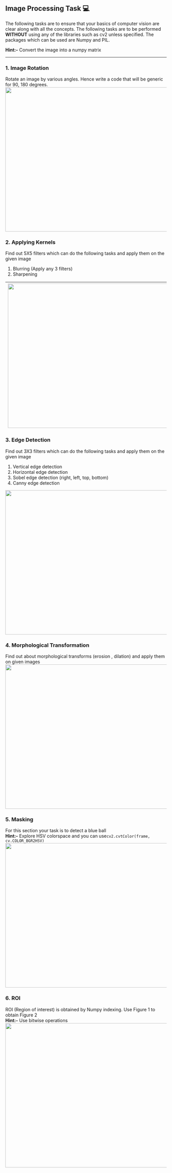 ## Image Processing Task :computer:

The following tasks are to ensure that your basics of computer vision are clear along with all the concepts. 
The following tasks are to be performed **WITHOUT** using any of the libraries such as cv2 unless specified. 
The packages which can be used are Numpy and PIL. 

**Hint:-** Convert the image into a numpy matrix  

---
### 1. Image Rotation

Rotate an image by various angles. 
Hence write a code that will be generic for 90, 180 degrees.  
<img width="640" height="450" src="https://github.com/SRA-VJTI/practice-assignments/blob/master/Image-Processing/assets/rotate.png">  

### 2. Applying Kernels

Find out 5X5  filters which can do the following tasks and apply them on the given image
1. Blurring (Apply any 3 filters)
2. Sharpening  

|<img width="640" height="450" src="https://github.com/SRA-VJTI/practice-assignments/blob/master/Image-Processing/assets/blur.jpeg">|<img width="640" height="450" src="https://github.com/SRA-VJTI/practice-assignments/blob/master/Image-Processing/assets/filter.png">|
|:---:|:---:|

### 3. Edge Detection
  
Find out 3X3 filters which can do the following tasks and apply them on the given image
1. Vertical edge detection
2. Horizontal edge detection
3. Sobel edge detection (right, left, top, bottom)
4. Canny edge detection  
<img width="640" height="450" src="https://github.com/SRA-VJTI/practice-assignments/blob/master/Image-Processing/assets/edge-detection.png">  

### 4. Morphological Transformation  

Find out about morphological transforms (erosion , dilation) and apply them on given images    
<img width="640" height="450" src="https://github.com/SRA-VJTI/practice-assignments/blob/master/Image-Processing/assets/morphological.png">  

### 5. Masking

For this section your task is to detect a blue ball  
**Hint:-** Explore HSV colorspace and you can use ​`cv2.cvtColor(frame, cv.COLOR_BGR2HSV)`  
<img width="640" height="450" src="https://github.com/SRA-VJTI/practice-assignments/blob/master/Image-Processing/assets/mask.jpg">  

### 6. ROI

ROI (Region of interest) is obtained by Numpy indexing. Use Figure 1 to obtain Figure 2  
**Hint:-** Use bitwise operations  
<img width="640" height="450" src="https://github.com/SRA-VJTI/practice-assignments/blob/master/Image-Processing/assets/roi.jpg">  

